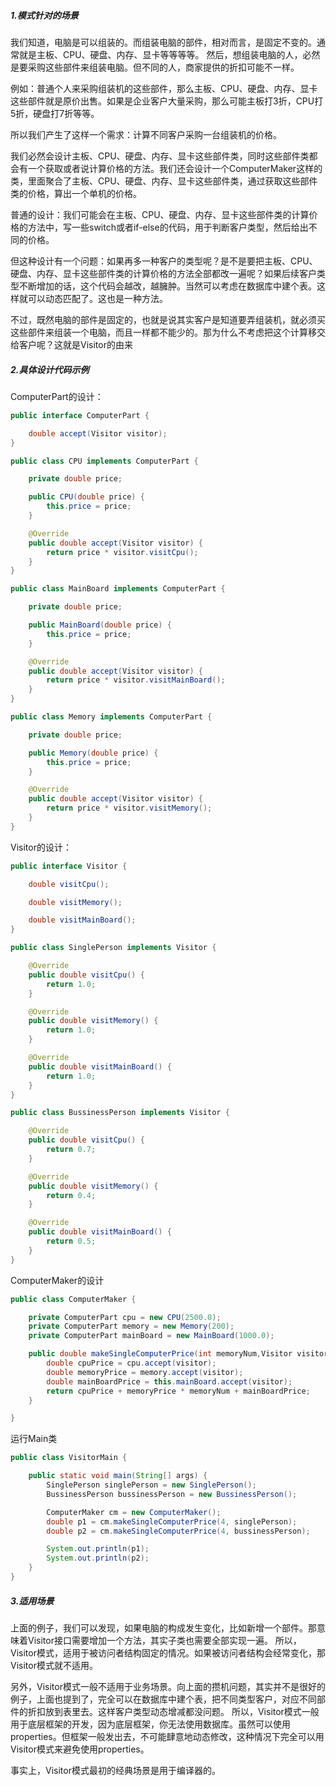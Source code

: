 ##### 1.模式针对的场景

我们知道，电脑是可以组装的。而组装电脑的部件，相对而言，是固定不变的。通常就是主板、CPU、硬盘、内存、显卡等等等等。
然后，想组装电脑的人，必然是要采购这些部件来组装电脑。但不同的人，商家提供的折扣可能不一样。

例如：普通个人来采购组装机的这些部件，那么主板、CPU、硬盘、内存、显卡这些部件就是原价出售。如果是企业客户大量采购，那么可能主板打3折，CPU打5折，硬盘打7折等等。

所以我们产生了这样一个需求：计算不同客户采购一台组装机的价格。

我们必然会设计主板、CPU、硬盘、内存、显卡这些部件类，同时这些部件类都会有一个获取或者说计算价格的方法。我们还会设计一个ComputerMaker这样的类，里面聚合了主板、CPU、硬盘、内存、显卡这些部件类，通过获取这些部件类的价格，算出一个单机的价格。

普通的设计：我们可能会在主板、CPU、硬盘、内存、显卡这些部件类的计算价格的方法中，写一些switch或者if-else的代码，用于判断客户类型，然后给出不同的价格。

但这种设计有一个问题：如果再多一种客户的类型呢？是不是要把主板、CPU、硬盘、内存、显卡这些部件类的计算价格的方法全部都改一遍呢？如果后续客户类型不断增加的话，这个代码会越改，越臃肿。当然可以考虑在数据库中建个表。这样就可以动态匹配了。这也是一种方法。

不过，既然电脑的部件是固定的，也就是说其实客户是知道要弄组装机，就必须买这些部件来组装一个电脑，而且一样都不能少的。那为什么不考虑把这个计算移交给客户呢？这就是Visitor的由来

##### 2.具体设计代码示例

ComputerPart的设计：

```java
public interface ComputerPart {

    double accept(Visitor visitor);
}
```

```java
public class CPU implements ComputerPart {

    private double price;

    public CPU(double price) {
        this.price = price;
    }

    @Override
    public double accept(Visitor visitor) {
        return price * visitor.visitCpu();
    }
}
```

```java
public class MainBoard implements ComputerPart {

    private double price;

    public MainBoard(double price) {
        this.price = price;
    }

    @Override
    public double accept(Visitor visitor) {
        return price * visitor.visitMainBoard();
    }
}
```

```java
public class Memory implements ComputerPart {

    private double price;

    public Memory(double price) {
        this.price = price;
    }

    @Override
    public double accept(Visitor visitor) {
        return price * visitor.visitMemory();
    }
}
```



Visitor的设计：

```java
public interface Visitor {

    double visitCpu();

    double visitMemory();

    double visitMainBoard();
}
```

```java
public class SinglePerson implements Visitor {

    @Override
    public double visitCpu() {
        return 1.0;
    }

    @Override
    public double visitMemory() {
        return 1.0;
    }

    @Override
    public double visitMainBoard() {
        return 1.0;
    }
}
```

```java
public class BussinessPerson implements Visitor {

    @Override
    public double visitCpu() {
        return 0.7;
    }

    @Override
    public double visitMemory() {
        return 0.4;
    }

    @Override
    public double visitMainBoard() {
        return 0.5;
    }
}
```



ComputerMaker的设计

```java
public class ComputerMaker {

    private ComputerPart cpu = new CPU(2500.0);
    private ComputerPart memory = new Memory(200);
    private ComputerPart mainBoard = new MainBoard(1000.0);

    public double makeSingleComputerPrice(int memoryNum,Visitor visitor){
        double cpuPrice = cpu.accept(visitor);
        double memoryPrice = memory.accept(visitor);
        double mainBoardPrice = this.mainBoard.accept(visitor);
        return cpuPrice + memoryPrice * memoryNum + mainBoardPrice;
    }

}
```



运行Main类

```java
public class VisitorMain {

    public static void main(String[] args) {
        SinglePerson singlePerson = new SinglePerson();
        BussinessPerson bussinessPerson = new BussinessPerson();

        ComputerMaker cm = new ComputerMaker();
        double p1 = cm.makeSingleComputerPrice(4, singlePerson);
        double p2 = cm.makeSingleComputerPrice(4, bussinessPerson);

        System.out.println(p1);
        System.out.println(p2);
    }
}
```

##### 3.适用场景

上面的例子，我们可以发现，如果电脑的构成发生变化，比如新增一个部件。那意味着Visitor接口需要增加一个方法，其实子类也需要全部实现一遍。
所以，Visitor模式，适用于被访问者结构固定的情况。如果被访问者结构会经常变化，那Visitor模式就不适用。

另外，Visitor模式一般不适用于业务场景。向上面的攒机问题，其实并不是很好的例子，上面也提到了，完全可以在数据库中建个表，把不同类型客户，对应不同部件的折扣放到表里去。这样客户类型动态增减都没问题。
所以，Visitor模式一般用于底层框架的开发，因为底层框架，你无法使用数据库。虽然可以使用properties。但框架一般发出去，不可能肆意地动态修改，这种情况下完全可以用Visitor模式来避免使用properties。

事实上，Visitor模式最初的经典场景是用于编译器的。